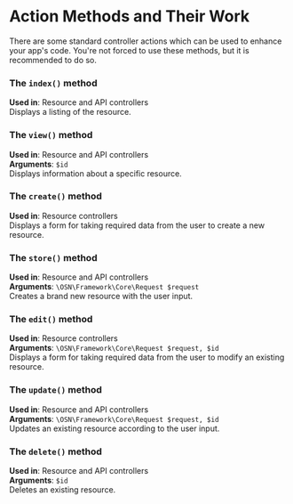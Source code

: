 # Action Methods and Their Work

There are some standard controller actions which can be used to enhance your app's code. You're not forced to use these methods, but it is recommended to do so.

### The `index()` method

**Used in**: Resource and API controllers<br>
Displays a listing of the resource.

### The `view()` method

**Used in**: Resource and API controllers<br>
**Arguments**: `$id`<br>
Displays information about a specific resource.

### The `create()` method

**Used in**: Resource controllers<br>
Displays a form for taking required data from the user to create a new resource.

### The `store()` method

**Used in**: Resource and API controllers<br>
**Arguments**: `\OSN\Framework\Core\Request $request`<br>
Creates a brand new resource with the user input.

### The `edit()` method

**Used in**: Resource controllers<br>
**Arguments**: `\OSN\Framework\Core\Request $request, $id`<br>
Displays a form for taking required data from the user to modify an existing resource.


### The `update()` method

**Used in**: Resource and API controllers<br>
**Arguments**: `\OSN\Framework\Core\Request $request, $id`<br>
Updates an existing resource according to the user input.

### The `delete()` method

**Used in**: Resource and API controllers<br>
**Arguments**: `$id`<br>
Deletes an existing resource.